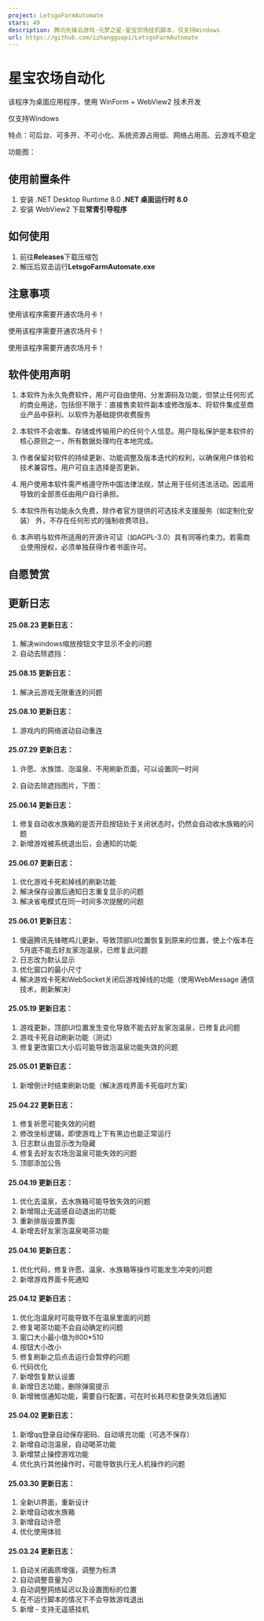 ```yaml
---
project: LetsgoFarmAutomate
stars: 49
description: 腾讯先锋云游戏-元梦之星-星宝农场挂机脚本，仅支持Windows
url: https://github.com/izhangguapi/LetsgoFarmAutomate
---
```


星宝农场自动化
=======

该程序为桌面应用程序，使用 WinForm + WebView2 技术开发

仅支持Windows

特点：可后台、可多开、不可小化、系统资源占用低、网络占用高、云游戏不稳定

功能图：

使用前置条件
------

1.  安装 .NET Desktop Runtime 8.0 **.NET 桌面运行时 8.0**
2.  安装 WebView2 下载**常青引导程序**

如何使用
----

1.  前往**Releases**下载压缩包
2.  解压后双击运行**LetsgoFarmAutomate.exe**

注意事项
----

使用该程序需要开通农场月卡！

使用该程序需要开通农场月卡！

使用该程序需要开通农场月卡！

软件使用声明
------

1.  本软件为永久免费软件，用户可自由使用、分发源码及功能，但禁止任何形式的商业用途，包括但不限于：直接售卖软件副本或修改版本、将软件集成至商业产品中获利、以软件为基础提供收费服务
    
2.  本软件不会收集、存储或传输用户的任何个人信息。用户隐私保护是本软件的核心原则之一，所有数据处理均在本地完成。
    
3.  作者保留对软件的持续更新、功能调整及版本迭代的权利，以确保用户体验和技术兼容性。用户可自主选择是否更新。
    
4.  用户使用本软件需严格遵守所中国法律法规，禁止用于任何违法活动。因滥用导致的全部责任由用户自行承担。
    
5.  本软件所有功能永久免费，除作者官方提供的可选技术支援服务（如定制化安装） 外，不存在任何形式的强制收费项目。
    
6.  本声明与软件所适用的开源许可证（如AGPL-3.0）具有同等约束力。若需商业使用授权，必须单独获得作者书面许可。
    

自愿赞赏
----

更新日志
----

#### 25.08.23 更新日志：

1.  解决windows缩放按钮文字显示不全的问题
2.  自动去除遮挡：

#### 25.08.15 更新日志：

1.  解决云游戏无限重连的问题

#### 25.08.10 更新日志：

1.  游戏内的网络波动自动重连

#### 25.07.29 更新日志：

1.  许愿、水族馆、泡温泉、不用刷新页面，可以设置同一时间
    
2.  自动去除遮挡图片，下图：
    

#### 25.06.14 更新日志：

1.  修复自动收水族箱的是否开启按钮处于关闭状态时，仍然会自动收水族箱的问题
2.  新增游戏被系统退出后，会通知的功能

#### 25.06.07 更新日志：

1.  优化游戏卡死和掉线的刷新功能
2.  解决保存设置后通知日志重复显示的问题
3.  解决省电模式在同一时间多次提醒的问题

#### 25.06.01 更新日志：

1.  傻逼腾讯先锋瞎鸡儿更新，导致顶部UI位置恢复到原来的位置，使上个版本在5月底不能去好友家泡温泉，已修复此问题
2.  日志改为默认显示
3.  优化窗口的最小尺寸
4.  解决游戏卡死和WebSocket关闭后游戏掉线的功能（使用WebMessage 通信技术，刷新解决）

#### 25.05.19 更新日志：

1.  游戏更新，顶部UI位置发生变化导致不能去好友家泡温泉，已修复此问题
2.  游戏卡死自动刷新功能（测试）
3.  修复更改窗口大小后可能导致泡温泉功能失效的问题

#### 25.05.01 更新日志：

1.  新增倒计时结束刷新功能（解决游戏界面卡死临时方案）

#### 25.04.22 更新日志：

1.  修复祈愿可能失效的问题
2.  修改坐标逻辑，即使游戏上下有黑边也能正常运行
3.  日志默认由显示改为隐藏
4.  修复去好友农场泡温泉可能失效的问题
5.  顶部添加公告

#### 25.04.19 更新日志：

1.  优化去温泉，去水族箱可能导致失效的问题
2.  新增阻止无遥感自动退出的功能
3.  重新排版设置界面
4.  新增去好友家泡温泉喝茶功能

#### 25.04.16 更新日志：

1.  优化代码，修复许愿、温泉、水族箱等操作可能发生冲突的问题
2.  新增游戏界面卡死通知

#### 25.04.12 更新日志：

1.  优化泡温泉时可能导致不在温泉里面的问题
2.  修复喝茶功能不会自动确定的问题
3.  窗口大小最小值为800\*510
4.  按钮大小改小
5.  修复刷新之后点击运行会暂停的问题
6.  代码优化
7.  新增恢复默认设置
8.  新增日志功能，删除弹窗提示
9.  新增微信通知功能，需要自行配置，可在时长耗尽和登录失效后通知

#### 25.04.02 更新日志：

1.  新增qq登录自动保存密码、自动填充功能（可选不保存）
2.  新增自动泡温泉，自动喝茶功能
3.  新增禁止操控游戏功能
4.  优化执行其他操作时，可能导致执行无人机操作的问题

#### 25.03.30 更新日志：

1.  全新UI界面，重新设计
2.  新增自动收水族箱
3.  新增自动许愿
4.  优化使用体验

#### 25.03.24 更新日志：

1.  自动关闭画质增强，调整为标清
2.  自动调整音量为0
3.  自动调整网络延迟以及设置图标的位置
4.  在不运行脚本的情况下不会导致游戏退出
5.  新增 - 支持无遥感挂机
